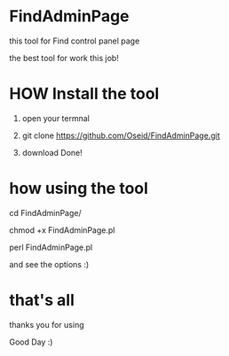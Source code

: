 # FindAdminPage
this tool for Find control panel page


the best tool for work this job!


# HOW Install the tool


1. open your termnal 


2. git clone https://github.com/Oseid/FindAdminPage.git


3. download Done!

# how using the tool 
cd FindAdminPage/


chmod +x FindAdminPage.pl

perl FindAdminPage.pl


and see the options :) 

# that's all 

thanks you for using

Good Day :)



